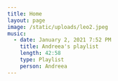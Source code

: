 ```yaml
---
title: Home
layout: page
image: /static/uploads/leo2.jpeg
music:
  - date: January 2, 2021 7:52 PM
    title: Andreea's playlist
    length: 42:58
    type: Playlist
    person: Andreea
---
```

